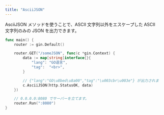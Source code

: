 ```yaml
---
title: "AsciiJSON"
---
```


AsciiJSON メソッドを使うことで、ASCII 文字列以外をエスケープした
ASCII 文字列のみの JSON を出力できます。

```go
func main() {
	router := gin.Default()

	router.GET("/someJSON", func(c *gin.Context) {
		data := map[string]interface{}{
			"lang": "GO语言",
			"tag":  "<br>",
		}

		// {"lang":"GO\u8bed\u8a00","tag":"\u003cbr\u003e"} が出力されます
		c.AsciiJSON(http.StatusOK, data)
	})

	// 0.0.0.0:8080 でサーバーを立てます。
	router.Run(":8080")
}
```
